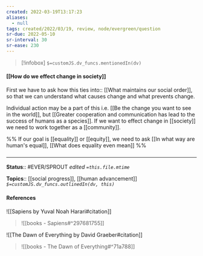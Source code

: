 ```yaml
---
created: 2022-03-19T13:17:23 
aliases:
  - null
tags: created/2022/03/19, review, node/evergreen/question
sr-due: 2022-05-10
sr-interval: 30
sr-ease: 230
---
```

> [!infobox]
`$=customJS.dv_funcs.mentionedIn(dv)`

#### [[How do we effect change in society]] 

First we have to ask how this
ties into:: [[What maintains our social order]],
so that we can understand what causes change and what prevents change.

Individual action may be a part of this i.e. [[Be the change you want to see in the world]],
but [[Greater cooperation and communication has lead to the success of humans as a species]].
If we want to effect change in [[society]] we need to work together as a [[community]]. 

%%
If our goal is [[equality]] or [[equity]], we need to ask
[[In what way are human's equal]],
[[What does equality even mean]]
%%

### <hr class="footnote"/>

**Status**:: #EVER/SPROUT
*edited `=this.file.mtime`*

**Topics**:: [[social progress]], [[human advancement]]
*`$=customJS.dv_funcs.outlinedIn(dv, this)`*

#### References

![[Sapiens by Yuval Noah Harari#citation]]

> ![[books - Sapiens#^297681755]]

![[The Dawn of Everything by David Graeber#citation]]
> ![[books - The Dawn of Everything#^71a788]]
